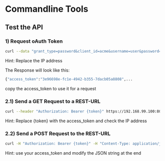 # Commandline Tools


## Test the API


### 1) Request oAuth Token
``` bash
curl --data "grant_type=password&client_id=acme&username=user&password=password" https://acme:acmesecret@192.168.99.100:9999/uaa/oauth/token -k
```
Hint: Replace the IP address


The Response will look like this:
``` bash
{"access_token":"3e96698e-fc1e-4942-b355-7dacb05a8808",...
```
copy the access_token to use it for a request



### 2.1) Send a GET Request to a REST-URL
``` bash
curl --header "Authorization: Bearer {token}" https://192.168.99.100:8080/api/1
```
Hint: Replace {token} with the access_token and check the IP address


### 2.2) Send a POST Request to the REST-URL
``` bash
curl -H "Authorization: Bearer {token}" -H "Content-Type: application/json" -X POST -d '{"username":"xyz","password":"xyz"}' http://localhost:3000/api/login
```
Hint: use your access_token and modify the JSON string at the end

